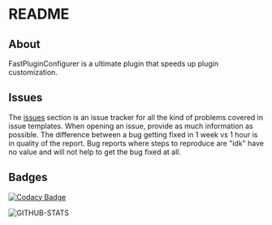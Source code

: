 
# README

## About

FastPluginConfigurer is a ultimate plugin that speeds up plugin customization.

## Issues

The [issues](https://github.com/Hxncusik/FastPluginConfigurer/issues) section is an issue tracker for all the kind of problems covered in issue templates. When opening an issue, provide as much information as possible. The difference between a bug getting fixed in 1 week vs 1 hour is in quality of the report. Bug reports where steps to reproduce are "idk" have no value and will not help to get the bug fixed at all.

## Badges

[![Codacy Badge](https://app.codacy.com/project/badge/Grade/fbd269d62fcd4f07b8cf7a758f7cc316)](https://app.codacy.com/gh/Hxncusik/FastPluginConfigurer/dashboard?utm_source=gh&utm_medium=referral&utm_content=&utm_campaign=Badge_grade)

![GITHUB-STATS](https://github-readme-stats.vercel.app/api?username=hxncusik&show_icons=true&theme=tokyonight)
